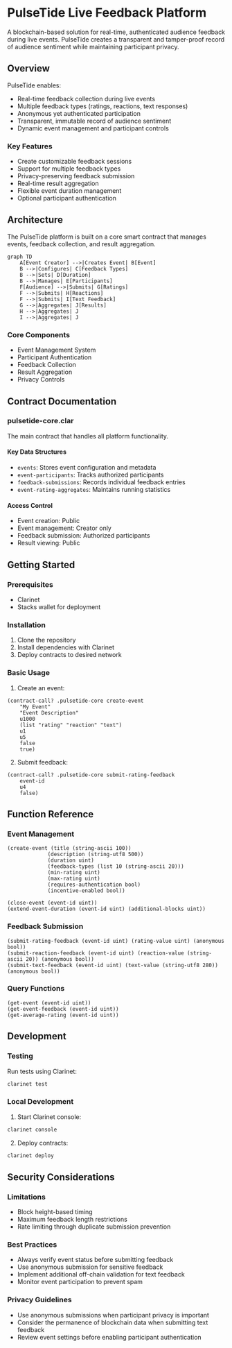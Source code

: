 # PulseTide Live Feedback Platform

A blockchain-based solution for real-time, authenticated audience feedback during live events. PulseTide creates a transparent and tamper-proof record of audience sentiment while maintaining participant privacy.

## Overview

PulseTide enables:
- Real-time feedback collection during live events
- Multiple feedback types (ratings, reactions, text responses)
- Anonymous yet authenticated participation
- Transparent, immutable record of audience sentiment
- Dynamic event management and participant controls

### Key Features
- Create customizable feedback sessions
- Support for multiple feedback types
- Privacy-preserving feedback submission
- Real-time result aggregation
- Flexible event duration management
- Optional participant authentication

## Architecture

The PulseTide platform is built on a core smart contract that manages events, feedback collection, and result aggregation.

```mermaid
graph TD
    A[Event Creator] -->|Creates Event| B[Event]
    B -->|Configures| C[Feedback Types]
    B -->|Sets| D[Duration]
    B -->|Manages| E[Participants]
    F[Audience] -->|Submits| G[Ratings]
    F -->|Submits| H[Reactions]
    F -->|Submits| I[Text Feedback]
    G -->|Aggregates| J[Results]
    H -->|Aggregates| J
    I -->|Aggregates| J
```

### Core Components
- Event Management System
- Participant Authentication
- Feedback Collection
- Result Aggregation
- Privacy Controls

## Contract Documentation

### pulsetide-core.clar

The main contract that handles all platform functionality.

#### Key Data Structures
- `events`: Stores event configuration and metadata
- `event-participants`: Tracks authorized participants
- `feedback-submissions`: Records individual feedback entries
- `event-rating-aggregates`: Maintains running statistics

#### Access Control
- Event creation: Public
- Event management: Creator only
- Feedback submission: Authorized participants
- Result viewing: Public

## Getting Started

### Prerequisites
- Clarinet
- Stacks wallet for deployment

### Installation
1. Clone the repository
2. Install dependencies with Clarinet
3. Deploy contracts to desired network

### Basic Usage

1. Create an event:
```clarity
(contract-call? .pulsetide-core create-event 
    "My Event" 
    "Event Description" 
    u1000 
    (list "rating" "reaction" "text") 
    u1 
    u5 
    false 
    true)
```

2. Submit feedback:
```clarity
(contract-call? .pulsetide-core submit-rating-feedback 
    event-id 
    u4 
    false)
```

## Function Reference

### Event Management

```clarity
(create-event (title (string-ascii 100)) 
             (description (string-utf8 500)) 
             (duration uint) 
             (feedback-types (list 10 (string-ascii 20))) 
             (min-rating uint) 
             (max-rating uint) 
             (requires-authentication bool) 
             (incentive-enabled bool))
```

```clarity
(close-event (event-id uint))
(extend-event-duration (event-id uint) (additional-blocks uint))
```

### Feedback Submission

```clarity
(submit-rating-feedback (event-id uint) (rating-value uint) (anonymous bool))
(submit-reaction-feedback (event-id uint) (reaction-value (string-ascii 20)) (anonymous bool))
(submit-text-feedback (event-id uint) (text-value (string-utf8 280)) (anonymous bool))
```

### Query Functions

```clarity
(get-event (event-id uint))
(get-event-feedback (event-id uint))
(get-average-rating (event-id uint))
```

## Development

### Testing
Run tests using Clarinet:
```bash
clarinet test
```

### Local Development
1. Start Clarinet console:
```bash
clarinet console
```

2. Deploy contracts:
```bash
clarinet deploy
```

## Security Considerations

### Limitations
- Block height-based timing
- Maximum feedback length restrictions
- Rate limiting through duplicate submission prevention

### Best Practices
- Always verify event status before submitting feedback
- Use anonymous submission for sensitive feedback
- Implement additional off-chain validation for text feedback
- Monitor event participation to prevent spam

### Privacy Guidelines
- Use anonymous submissions when participant privacy is important
- Consider the permanence of blockchain data when submitting text feedback
- Review event settings before enabling participant authentication